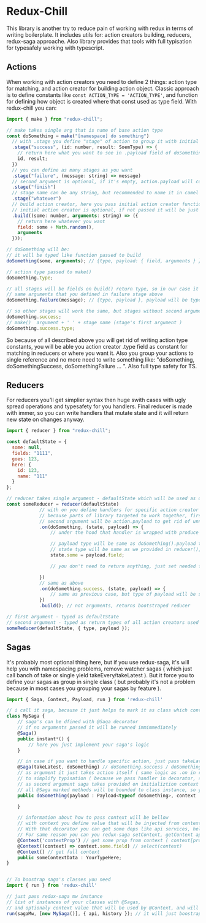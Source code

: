 # Redux-Chill

This library is another try to reduce pain of working with redux in terms of writing boilerplate. It includes utils for: action creators building, reducers, redux-saga approache. Also library provides that tools with full typisation for typesafely working with typescript.

## Actions

When working with action creators you need to define 2 things: action type for matching, and action creator for building action object. Classic approach is to define constants like `const ACTION_TYPE = 'ACTION_TYPE'`, and function for defining how object is created where that const used as type field.
With redux-chill you can:

```javascript
import { make } from "redux-chill";

// make takes single arg that is name of base action type
const doSomething = make("[namespace] do something")
  // with .stage you define "stage" of action to group it with initial action creator, it will return { type: 'here will be type that you pass to make() + first argument of stage' }
  .stage("success", (id: number, result: SoemType) => {
    // return here what you want to see in .payload field of doSomethings.success will return
    id, result;
  })
  // you can define as many stages as you want
  .stage("failure", (message: string) => message)
  // second argument is optional, if it's empty, action.payload will contain null
  .stage("finish")
  // stage name can be any string, but recommended to name it in camel case, because you will use it like: doSomething.whatever(), it's also can be doSomething['what-ever'] if you passed like that in stage, but it's you choise
  .stage("whatever")
  // build action creator, here you pass initial action creator function : doSomething(123, 'dsada').
  // initial action creator is optional, if not passed it will be just function without arguments
  .build((some: number, arguments: string) => ({
    // return here whatever you want
    field: some + Math.random(),
    arguments
  }));

// doSomething will be:
// it will be typed like function passed to build
doSomething(some, arguments); // {type, payload: { field, arguments } }, also all types will be same as you defined in build

// action type passed to make()
doSomething.type;

// all stages will be fields on build() return type, so in our case it can be success, failure, finish, whatever
// same arguments that you defined in failure stage above
doSomething.failure(message); // {type, payload }, payload will be typed as string because we returned string type in stage definition above

// so other stages will work the same, but stages without second arguments will not require any arguments
doSomething.success;
// make()  argument + ' ' + stage name (stage's first argument )
doSomething.success.type;
```

So because of all described above you will get rid of writing action type constants, you will be able you action creator .type field as constant for matching in reducers or where you want it. Also you group your actions to single reference and no more need to write something like: "doSomething, doSomethingSuccess, doSomethingFailure ... ". Also full type safety for TS.

## Reducers

For reducers you'll get simplier syntax then huge swith cases with ugly spread operations and typesafety for you handlers. Final reducer is made with immer, so you can write handlers that mutate state and it will return new state on changes anyway.

```javascript
import { reducer } from "redux-chill";

const defaultState = {
  some: null,
  fields: "1111",
  goes: 123,
  here: {
    id: 123,
    name: "111"
  }
};

// reducer takes single argument - defaultState which will be used as default value for first agument and for argument typisation
const someReducer = reducer(defaultState)
            // with on you define handlers for specific action creator
            // because parts of library targeted to work together, first argument requires function which returns { type, payload } and has .type field for matching so we take example from above of action creator made with make()
            // second argument will be action.payload to get rid of unneeded "action.payload" or { payload }
            .on(doSomething, (state, payload) => {
                // under the hood that handler is wrapped with produce from immer library, so here you can perform mutable actions but it will return new state is result

                // payload type will be same as doSomething().payload type, so it's typesafe
                // state type will be same as we provided in reducer(), or reducer<T>
                state.some = payload.field;

                // you don't need to return anything, just set needed fields and it's all

            })
            // same as above
            .on(doSomething.success, (state, payload) => {
                // same as previous case, but type of payload will be same as doSomething.success().payload
            })
            .build(); // not arguments, returns bootstraped reducer

// first argument - typed as defaultState
// second argument - typed as return types of all action creators used in .on calls
someReducer(defaultState, { type, payload });

```

## Sagas

It's probably most optional thing here, but if you use redux-saga, it's will help you with namespacing problems, remove watcher sagas ( which just call banch of take or single yield takeEvery/takeLatest ). But it force you to define your sagas as group in single class ( but probably it's not a problem because in most cases you grouping your sagas by feature ).

```typescript
import { Saga, Context, Payload, run } from 'redux-chill'

// i call it saga, because it just helps to mark it as class which contains sagas
class MySaga {
    // saga's can be dfined with @Saga decorator
    // if no arguments passed it will be runned immimmediately
    @Saga()
    public instant*() {
        // here you just implement your saga's logic
    }

    // in case if you want to handle specific action, just pass takeLatest/takeEvery to first arg and pass action creator with .type field to second
    @Saga(takeLatest, doSomething) // doSomething.success / doSomething.finish and others which have .type field, you can even pass { type: 'action type' } or just action type itself
    // as argument it just takes action itself ( same logic as .on in reducers )
    // to simplify typisation ( because we pass handler in decorator, so it doesn't help us with types, we need to type it here ) you can use Payload type and pass in it typeof youractioncreator, and it will just type argument as .payload of function return type
    // as second argument saga takes provided on initializtion context ( explanation will be bellow )
    // all @Saga marked methods will be bounded to class instance, so you will not lose this and can make some class methods and use them here as this.methodName
    public doSomething(payload : Payload<typeof doSomething>, context : any) {

    }

    // information about how to pass context will be bellow
    // with context you define value that will be injected from context on sagas initialization
    // With that decorator you can get some deps like api services, helpers and other staff
    // For same reason you can you redux-saga setContext, getContext api, so it's optional but can simplify staff
    @Context('contextProp') // get some prop from context ( context[prop])
    @Context((context) => context.some.field) // select(context)
    @Context() // get full context
    public someContextData : YourTypeHere;
}


// To boostrap saga's classes you need
import { run } from 'redux-chill'

// just pass redux-saga mw instance
// list of instances of your classes with @Sagas, 
// and optionaly context value that will be used by @Context, and will be passed to second argument ( or first if it's @Saga()) in any saga.
run(sagaMw, [new MySaga()], { api, history }); // it will just boostrap it to simple functions, pass context, and run them with sagaMw.run()

```
